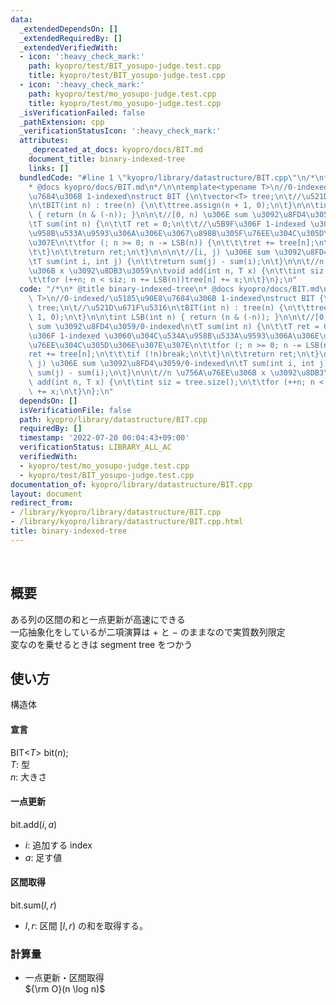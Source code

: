 ```yaml
---
data:
  _extendedDependsOn: []
  _extendedRequiredBy: []
  _extendedVerifiedWith:
  - icon: ':heavy_check_mark:'
    path: kyopro/test/BIT_yosupo-judge.test.cpp
    title: kyopro/test/BIT_yosupo-judge.test.cpp
  - icon: ':heavy_check_mark:'
    path: kyopro/test/mo_yosupo-judge.test.cpp
    title: kyopro/test/mo_yosupo-judge.test.cpp
  _isVerificationFailed: false
  _pathExtension: cpp
  _verificationStatusIcon: ':heavy_check_mark:'
  attributes:
    _deprecated_at_docs: kyopro/docs/BIT.md
    document_title: binary-indexed-tree
    links: []
  bundledCode: "#line 1 \"kyopro/library/datastructure/BIT.cpp\"\n/*\n* @title binary-indexed-tree\n\
    * @docs kyopro/docs/BIT.md\n*/\n\ntemplate<typename T>\n//0-indexed/\u5185\u90E8\
    \u7684\u306B 1-indexed\nstruct BIT {\n\tvector<T> tree;\n\t//\u521D\u671F\u5316\
    \n\tBIT(int n) : tree(n) {\n\t\ttree.assign(n + 1, 0);\n\t}\n\n\tint LSB(int n)\
    \ { return (n & (-n)); }\n\n\t//[0, n) \u306E sum \u3092\u8FD4\u3059/0-indexed\n\
    \tT sum(int n) {\n\t\tT ret = 0;\n\t\t//\u5B9F\u306F 1-indexed \u3060\u304C\u534A\
    \u958B\u533A\u9593\u306A\u306E\u3067\u898B\u305F\u76EE\u304C\u305D\u306E\u307E\
    \u307E\n\t\tfor (; n >= 0; n -= LSB(n)) {\n\t\t\tret += tree[n];\n\t\t\tif (!n)break;\n\
    \t\t}\n\t\treturn ret;\n\t}\n\n\n\t//[i, j) \u306E sum \u3092\u8FD4\u3059/0-indexed\n\
    \tT sum(int i, int j) {\n\t\treturn sum(j) - sum(i);\n\t}\n\n\t//n \u756A\u76EE\
    \u306B x \u3092\u8DB3\u3059\n\tvoid add(int n, T x) {\n\t\tint siz = tree.size();\n\
    \t\tfor (++n; n < siz; n += LSB(n))tree[n] += x;\n\t}\n};\n"
  code: "/*\n* @title binary-indexed-tree\n* @docs kyopro/docs/BIT.md\n*/\n\ntemplate<typename\
    \ T>\n//0-indexed/\u5185\u90E8\u7684\u306B 1-indexed\nstruct BIT {\n\tvector<T>\
    \ tree;\n\t//\u521D\u671F\u5316\n\tBIT(int n) : tree(n) {\n\t\ttree.assign(n +\
    \ 1, 0);\n\t}\n\n\tint LSB(int n) { return (n & (-n)); }\n\n\t//[0, n) \u306E\
    \ sum \u3092\u8FD4\u3059/0-indexed\n\tT sum(int n) {\n\t\tT ret = 0;\n\t\t//\u5B9F\
    \u306F 1-indexed \u3060\u304C\u534A\u958B\u533A\u9593\u306A\u306E\u3067\u898B\u305F\
    \u76EE\u304C\u305D\u306E\u307E\u307E\n\t\tfor (; n >= 0; n -= LSB(n)) {\n\t\t\t\
    ret += tree[n];\n\t\t\tif (!n)break;\n\t\t}\n\t\treturn ret;\n\t}\n\n\n\t//[i,\
    \ j) \u306E sum \u3092\u8FD4\u3059/0-indexed\n\tT sum(int i, int j) {\n\t\treturn\
    \ sum(j) - sum(i);\n\t}\n\n\t//n \u756A\u76EE\u306B x \u3092\u8DB3\u3059\n\tvoid\
    \ add(int n, T x) {\n\t\tint siz = tree.size();\n\t\tfor (++n; n < siz; n += LSB(n))tree[n]\
    \ += x;\n\t}\n};\n"
  dependsOn: []
  isVerificationFile: false
  path: kyopro/library/datastructure/BIT.cpp
  requiredBy: []
  timestamp: '2022-07-20 00:04:43+09:00'
  verificationStatus: LIBRARY_ALL_AC
  verifiedWith:
  - kyopro/test/mo_yosupo-judge.test.cpp
  - kyopro/test/BIT_yosupo-judge.test.cpp
documentation_of: kyopro/library/datastructure/BIT.cpp
layout: document
redirect_from:
- /library/kyopro/library/datastructure/BIT.cpp
- /library/kyopro/library/datastructure/BIT.cpp.html
title: binary-indexed-tree
---
```

﻿
## 概要
ある列の区間の和と一点更新が高速にできる  
一応抽象化をしているが二項演算は $+$ と $-$ のままなので実質数列限定  
変なのを乗せるときは segment tree をつかう  

## 使い方
構造体  

#### 宣言
BIT<$T$> bit($n$);  
$T$: 型  
$n$: 大きさ  

#### 一点更新
bit.add($i, a$)  
- $i$: 追加する index  
- $a$: 足す値  

#### 区間取得
bit.sum($l, r$)  
- $l, r$: 区間 $[l, r)$ の和を取得する。  

### 計算量
- 一点更新・区間取得  
${\rm O}(n \log n)$  

